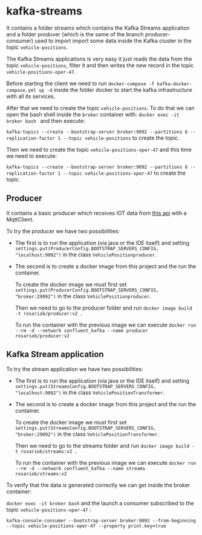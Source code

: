 # kafka-streams
It contains a folder streams which contains the Kafka Streams application and a folder produver (which is the same of the branch producer-consumer) used to import import some data inside the Kafka cluster in the topic `vehicle-positions`.

The Kafka Streams applications is very easy it just reads the data from the topic `vehicle-positions`, filter it and then writes the new record in the topic `vehicle-positions-oper-47`.

Before starting the client we need to run `docker-compose -f kafka-docker-compose.yml up -d` inside the folder docker to start the kafka infrastructure with all its services.

After that we need to create the topic `vehicle-positions`. To do that we can open the bash shell inside the `broker` container with: `docker exec -it broker bash ` and then execute: 

`kafka-topics --create --bootstrap-server broker:9092 --partitions 6 --replication-factor 1 --topic vehicle-positions` to create the topic.

Then we need to create the topic `vehicle-positions-oper-47` and this time we need to execute:

`kafka-topics --create --bootstrap-server broker:9092 --partitions 6 --replication-factor 1 --topic vehicle-positions-oper-47` to create the topic.

## Producer

It contains a basic producer which receives IOT data from [this api](https://digitransit.fi/en/developers/apis/4-realtime-api/vehicle-positions/) with a MqttClient.

To try the producer we have two possibilities:

- The first is to run the application (via java or the IDE itself) and setting `settings.put(ProducerConfig.BOOTSTRAP_SERVERS_CONFIG, "localhost:9092")` in the class `VehiclePositionproducer`.

- The second is to create a docker image from this project and the run the container.

  To create the docker image we must first set `settings.put(ProducerConfig.BOOTSTRAP_SERVERS_CONFIG, "broker:29092")` in the class `VehiclePositionproducer`.

  Then we need to go to the producer folder and run `docker image build -t rosariob/producer:v2 .`

  To run the container with the previous image we can execute `docker run  --rm -d --network confluent_kafka --name producer rosariob/producer:v2`

## Kafka Stream application

To try the stream application we have two possibilities:

- The first is to run the application (via java or the IDE itself) and setting `settings.put(StreamsConfig.BOOTSTRAP_SERVERS_CONFIG, "localhost:9092")` in the class `VehiclePositionTransformer`.

- The second is to create a docker image from this project and the run the container.

  To create the docker image we must first set `settings.put(StreamsConfig.BOOTSTRAP_SERVERS_CONFIG, "broker:29092")` in the class `VehiclePositionTransformer`. 

  Then we need to go to the streams folder and run `docker image build -t rosariob/streams:v2 .`

  To run the container with the previous image we can execute `docker run  --rm -d --network confluent_kafka --name streams rosariob/streams:v2`

To verify that the data is generated correctly we can get inside the broker container:

`docker exec -it broker bash` and the launch a consumer subscribed to the topic `vehicle-positions-oper-47` :

`kafka-console-consumer --bootstrap-server broker:9092 --from-beginning --topic vehicle-positions-oper-47 --property print.key=true`
  
